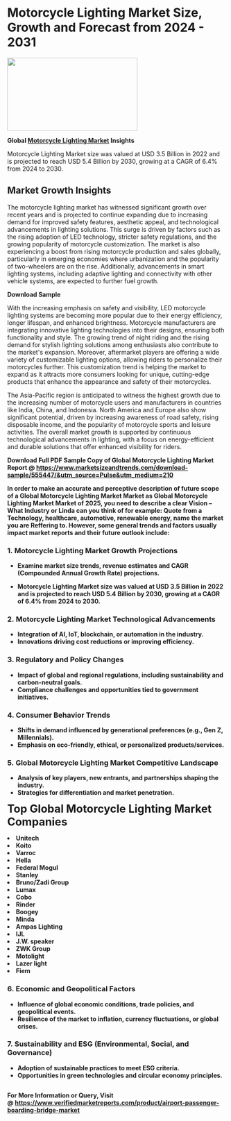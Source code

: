 <H1>Motorcycle Lighting Market Size, Growth and Forecast from 2024 - 2031</H1><img class="aligncenter size-medium wp-image-584254" src="https://thirdeyenews.in/wp-content/uploads/2024/09/Global-Market-Research-300x168.jpeg" alt="" width="300" height="168" /><p><strong>Global&nbsp;<a href="https://www.marketsizeandtrends.com/download-sample/555447/&amp;utm_source=Pulse&amp;utm_medium=210">Motorcycle Lighting Market</a> Insights</strong></p><p>Motorcycle Lighting Market size was valued at USD 3.5 Billion in 2022 and is projected to reach USD 5.4 Billion by 2030, growing at a CAGR of 6.4% from 2024 to 2030.</p><p><h2>Market Growth Insights</h2> <p>The motorcycle lighting market has witnessed significant growth over recent years and is projected to continue expanding due to increasing demand for improved safety features, aesthetic appeal, and technological advancements in lighting solutions. This surge is driven by factors such as the rising adoption of LED technology, stricter safety regulations, and the growing popularity of motorcycle customization. The market is also experiencing a boost from rising motorcycle production and sales globally, particularly in emerging economies where urbanization and the popularity of two-wheelers are on the rise. Additionally, advancements in smart lighting systems, including adaptive lighting and connectivity with other vehicle systems, are expected to further fuel growth.</p> <p><strong>Download Sample</strong></p> <p>With the increasing emphasis on safety and visibility, LED motorcycle lighting systems are becoming more popular due to their energy efficiency, longer lifespan, and enhanced brightness. Motorcycle manufacturers are integrating innovative lighting technologies into their designs, ensuring both functionality and style. The growing trend of night riding and the rising demand for stylish lighting solutions among enthusiasts also contribute to the market's expansion. Moreover, aftermarket players are offering a wide variety of customizable lighting options, allowing riders to personalize their motorcycles further. This customization trend is helping the market to expand as it attracts more consumers looking for unique, cutting-edge products that enhance the appearance and safety of their motorcycles.</p> <p>The Asia-Pacific region is anticipated to witness the highest growth due to the increasing number of motorcycle users and manufacturers in countries like India, China, and Indonesia. North America and Europe also show significant potential, driven by increasing awareness of road safety, rising disposable income, and the popularity of motorcycle sports and leisure activities. The overall market growth is supported by continuous technological advancements in lighting, with a focus on energy-efficient and durable solutions that offer enhanced visibility for riders.</p> <p><strong></p><p><span class=""><strong>Download Full PDF Sample Copy of Global Motorcycle Lighting Market Report</strong> @ <a href="https://www.marketsizeandtrends.com/download-sample/555447/&amp;utm_source=Pulse&amp;utm_medium=210" target="_blank">https://www.marketsizeandtrends.com/download-sample/555447/&amp;utm_source=Pulse&amp;utm_medium=210</a></span></p><p>In order to make an accurate and perceptive description of future scope of a Global&nbsp;Motorcycle Lighting Market Market as Global&nbsp;Motorcycle Lighting Market Market of 2025, you need to describe a clear Vision &ndash; What Industry or Linda can you think of for example: Quote from a Technology, healthcare, automotive, renewable energy, name the market you are Reffering to. However, some general trends and factors usually impact market reports and their future outlook include:</p><h3>1.&nbsp;<strong>Motorcycle Lighting Market Growth Projections</strong></h3><ul><li>Examine market size trends, revenue estimates and CAGR (Compounded Annual Growth Rate) projections.</li><li><p>Motorcycle Lighting Market size was valued at USD 3.5 Billion in 2022 and is projected to reach USD 5.4 Billion by 2030, growing at a CAGR of 6.4% from 2024 to 2030.</p></li></ul><h3>2.&nbsp;<strong>Motorcycle Lighting Market Technological Advancements</strong></h3><ul><li>Integration of AI, IoT, blockchain, or automation in the industry.</li><li>Innovations driving cost reductions or improving efficiency.</li></ul><h3>3.&nbsp;<strong>Regulatory and Policy Changes</strong></h3><ul><li>Impact of global and regional regulations, including sustainability and carbon-neutral goals.</li><li>Compliance challenges and opportunities tied to government initiatives.</li></ul><h3>4.&nbsp;<strong>Consumer Behavior Trends</strong></h3><ul><li>Shifts in demand influenced by generational preferences (e.g., Gen Z, Millennials).</li><li>Emphasis on eco-friendly, ethical, or personalized products/services.</li></ul><h3>5.&nbsp;<strong>Global Motorcycle Lighting Market Competitive Landscape</strong></h3><ul><li>Analysis of key players, new entrants, and partnerships shaping the industry.</li><li>Strategies for differentiation and market penetration.</li></ul><p data-pm-slice="1 1 []"><span style="color: inherit; font-family: inherit; font-size: 25px;">Top Global Motorcycle Lighting Market Companies</span></p><div class="" data-test-id=""><p><li>Unitech</li><li> Koito</li><li> Varroc</li><li> Hella</li><li> Federal Mogul</li><li> Stanley</li><li> Bruno/Zadi Group</li><li> Lumax</li><li> Cobo</li><li> Rinder</li><li> Boogey</li><li> Minda</li><li> Ampas Lighting</li><li> IJL</li><li> J.W. speaker</li><li> ZWK Group</li><li> Motolight</li><li> Lazer light</li><li> Fiem</li></p></div><h3>6.&nbsp;<strong>Economic and Geopolitical Factors</strong></h3><ul><li>Influence of global economic conditions, trade policies, and geopolitical events.</li><li>Resilience of the market to inflation, currency fluctuations, or global crises.</li></ul><h3>7.&nbsp;<strong>Sustainability and ESG (Environmental, Social, and Governance)</strong></h3><ul><li>Adoption of sustainable practices to meet ESG criteria.</li><li>Opportunities in green technologies and circular economy principles.</li></ul><h2><strong style="font-size: 14px;">For More Information or Query, Visit @&nbsp;</strong><a style="background-color: #ffffff; font-size: 14px;" href="https://www.marketsizeandtrends.com/report/motorcycle-lighting-market/" target="_blank">https://www.verifiedmarketreports.com/product/airport-passenger-boarding-bridge-market</a></h2>
